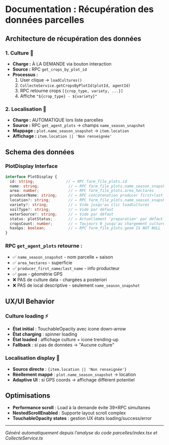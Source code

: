 # Documentation : Récupération des données parcelles

## Architecture de récupération des données

### 1. **Culture** 🌱
- **Charge :** À LA DEMANDE via bouton interaction
- **Source :** RPC `get_crops_by_plot_id` 
- **Processus :** 
  1. User clique → `loadCultures()` 
  2. `CollecteService.getCropsByPlotId(plotId, agentId)` 
  3. RPC retourne crops `[{crop_type, variety, ...}]`
  4. Affiche `"${crop_type} - ${variety}"`

### 2. **Localisation** 📍  
- **Charge :** AUTOMATIQUE lors liste parcelles
- **Source :** RPC `get_agent_plots` → champs `name_season_snapshot` 
- **Mappage :** `plot.name_season_snapshot` → `item.location`
- **Affichage :** `item.location || 'Non renseignée'`

## Schema des données

### PlotDisplay Interface
```typescript
interface PlotDisplay {
  id: string;              // ← RPC farm_file_plots.id
  name: string;             // ← RPC farm_file_plots.name_season_snapshot  
  area: number;             // ← RPC farm_file_plots.area_hectares
  producerName: string;     // ← RPC concatenation producer first+last
  location?: string;        // ← RPC farm_file_plots.name_season_snapshot  
  variety?: string;         // ← Vide jusqu'au clic loadCultures
  soilType?: string;        // ← Vide par défaut  
  waterSource?: string;     // ← Vide par défaut
  status: plotStatus;       // ← Actuellement 'preparation' par défaut
  cropsCount: number;       // ← Toujours 0 jusqu'au chargement cultures
  hasGps: boolean;          // ← RPC farm_file_plots.geom IS NOT NULL
}
```

### RPC `get_agent_plots` retourne :
- ✅ `name_season_snapshot`  - nom parcelle + saison
- ✅ `area_hectares` - superficie
- ✅ `producer_first_name/last_name` - info producteur
- ✅ `geom` - géométrie GPS
- ❌ PAS de culture data - chargées a posteriori  
- ❌ PAS de local descriptive - seulement `name_season_snapshot`

## UX/UI Behavior

### Culture loading ⚡ 
- **État initial** : TouchableOpacity avec icone down-arrow 
- **État charging** : spinner loading
- **État loaded** : affichage culture + icone trending-up
- **Fallback** : si pas de données → "Aucune culture"

### Localisation display 📍
- **Source directe** : `{item.location || 'Non renseignée'}`  
- **Réellement mappé** : `plot.name_season_snapshot` → location  
- **Adaptive UI** : si GPS coords → affichage différent potentiel

## Optimisations

- **Performance scroll** : Load à la demande évite 39×RPC simultanes
- **NestedScrollEnabled** : Supporte layout scroll complex 
- **TouchableOpacity states** : gestion UX états loading/success/error

---

*Généré automatiquement depuis l'analyse du code parcelles/index.tsx et CollecteService.ts*
